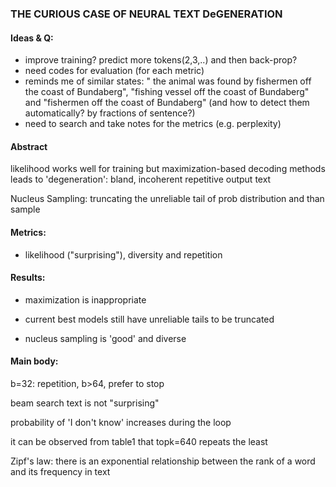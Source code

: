 ### THE CURIOUS CASE OF NEURAL TEXT DeGENERATION

#### Ideas & Q:


- improve training? predict more tokens(2,3,..) and then back-prop?
- need codes for evaluation (for each metric)
- reminds me of similar states: " the animal was found by fishermen off the coast of Bundaberg", "fishing vessel off
the coast of Bundaberg" and "fishermen off the coast of
Bundaberg" (and how to detect them automatically? by fractions of sentence?)
- need to search and take notes for the metrics (e.g. perplexity)

#### Abstract


likelihood works well for training but maximization-based decoding methods leads to 'degeneration': bland, incoherent repetitive output text


Nucleus Sampling: truncating the unreliable tail of prob distribution and than sample

#### Metrics:

- likelihood ("surprising"), diversity and repetition

#### Results:


- maximization is inappropriate

- current best models still have unreliable tails to be truncated

- nucleus sampling is 'good' and diverse

#### Main body: 

b=32: repetition, b>64, prefer to stop

beam search text is not "surprising"


probability of 'I don't know' increases during the loop


it can be observed from table1 that topk=640 repeats the least


Zipf's law: there is an exponential relationship between the rank of a word and its frequency in text
